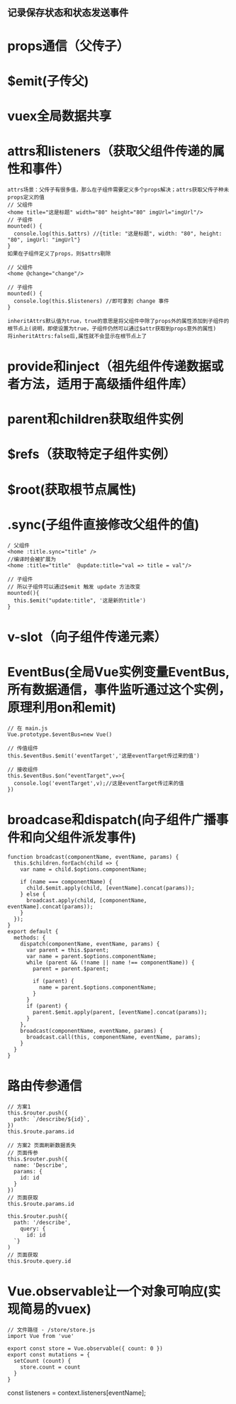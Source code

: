 记录保存状态和状态发送事件
------------------------
# props通信（父传子）
# $emit(子传父)
# vuex全局数据共享
# attrs和listeners（获取父组件传递的属性和事件）
```
attrs场景：父传子有很多值，那么在子组件需要定义多个props解决；attrs获取父传子种未props定义的值
// 父组件
<home title="这是标题" width="80" height="80" imgUrl="imgUrl"/>
// 子组件
mounted() {
  console.log(this.$attrs) //{title: "这是标题", width: "80", height: "80", imgUrl: "imgUrl"}
}
如果在子组件定义了props，则$attrs剔除

// 父组件
<home @change="change"/>

// 子组件
mounted() {
  console.log(this.$listeners) //即可拿到 change 事件
}

inheritAttrs默认值为true，true的意思是将父组件中除了props外的属性添加到子组件的根节点上(说明，即使设置为true，子组件仍然可以通过$attr获取到props意外的属性)
将inheritAttrs:false后,属性就不会显示在根节点上了

```
# provide和inject（祖先组件传递数据或者方法，适用于高级插件组件库）
# parent和children获取组件实例
# $refs（获取特定子组件实例）
# $root(获取根节点属性)
# .sync(子组件直接修改父组件的值)
```
/ 父组件
<home :title.sync="title" />
//编译时会被扩展为
<home :title="title"  @update:title="val => title = val"/>

// 子组件
// 所以子组件可以通过$emit 触发 update 方法改变
mounted(){
  this.$emit("update:title", '这是新的title')
}
```
# v-slot（向子组件传递元素）
# EventBus(全局Vue实例变量EventBus,所有数据通信，事件监听通过这个实例，原理利用on和emit)
```
// 在 main.js
Vue.prototype.$eventBus=new Vue()

// 传值组件
this.$eventBus.$emit('eventTarget','这是eventTarget传过来的值')

// 接收组件
this.$eventBus.$on("eventTarget",v=>{
  console.log('eventTarget',v);//这是eventTarget传过来的值
})

```
# broadcase和dispatch(向子组件广播事件和向父组件派发事件)
```
function broadcast(componentName, eventName, params) {
  this.$children.forEach(child => {
    var name = child.$options.componentName;

    if (name === componentName) {
      child.$emit.apply(child, [eventName].concat(params));
    } else {
      broadcast.apply(child, [componentName, eventName].concat(params));
    }
  });
}
export default {
  methods: {
    dispatch(componentName, eventName, params) {
      var parent = this.$parent;
      var name = parent.$options.componentName;
      while (parent && (!name || name !== componentName)) {
        parent = parent.$parent;

        if (parent) {
          name = parent.$options.componentName;
        }
      }
      if (parent) {
        parent.$emit.apply(parent, [eventName].concat(params));
      }
    },
    broadcast(componentName, eventName, params) {
      broadcast.call(this, componentName, eventName, params);
    }
  }
}

```
# 路由传参通信
```
// 方案1
this.$router.push({
  path: `/describe/${id}`,
})
this.$route.params.id

// 方案2 页面刷新数据丢失
// 页面传参
this.$router.push({
  name: 'Describe',
  params: {
    id: id
  }
})
// 页面获取
this.$route.params.id

this.$router.push({
  path: '/describe',
    query: {
      id: id
  `}
)
// 页面获取
this.$route.query.id
```

# Vue.observable让一个对象可响应(实现简易的vuex)
```
// 文件路径 - /store/store.js
import Vue from 'vue'

export const store = Vue.observable({ count: 0 })
export const mutations = {
  setCount (count) {
    store.count = count
  }
}

```

const listeners = context.listeners[eventName];